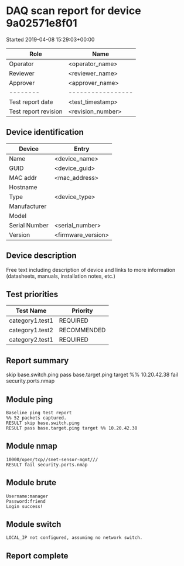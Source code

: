 # DAQ scan report for device 9a02571e8f01
Started 2019-04-08 15:29:03+00:00

|  Role  |      Name       |
|--------|-----------------|
|Operator| <operator_name> |
|Reviewer| <reviewer_name> |
|Approver| <approver_name> |
|--------|-----------------|
|Test report date    | <test_timestamp>  |
|Test report revision| <revision_number> |

## Device identification

| Device        | Entry              |
|---------------|--------------------|
| Name          | <device_name>      |
| GUID          | <device_guid>      |
| MAC addr      | <mac_address>      |
| Hostname      | <hostname>         |
| Type          | <device_type>      |
| Manufacturer  | <manufacturer>     |
| Model         | <model>            |
| Serial Number | <serial_number>    |
| Version       | <firmware_version> |

## Device description

Free text including description of device and links to more information
(datasheets, manuals, installation notes, etc.)

## Test priorities

| Test Name       | Priority    |
|-----------------|-------------|
| category1.test1 | REQUIRED    |
| category1.test2 | RECOMMENDED |
| category2.test1 | REQUIRED    |

## Report summary

skip base.switch.ping
pass base.target.ping target %% 10.20.42.38
fail security.ports.nmap

## Module ping

```
Baseline ping test report
%% 52 packets captured.
RESULT skip base.switch.ping
RESULT pass base.target.ping target %% 10.20.42.38
```

## Module nmap

```
10000/open/tcp//snet-sensor-mgmt///
RESULT fail security.ports.nmap
```

## Module brute

```
Username:manager
Password:friend
Login success!
```

## Module switch

```
LOCAL_IP not configured, assuming no network switch.
```

## Report complete

